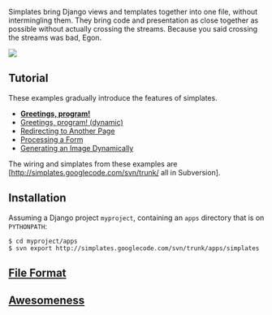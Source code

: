Simplates bring Django views and templates together into one file, without intermingling them. They bring code and presentation as close together as possible without actually crossing the streams. Because you said crossing the streams was bad, Egon.

[![](https://cloud.githubusercontent.com/assets/134455/6666662/c4194ece-cbbc-11e4-870c-25b97e73231a.jpg)](https://github.com/whit537/simplates/blob/wiki/EgGreetingsProgram.md)


## Tutorial

These examples gradually introduce the features of simplates.

  - **[Greetings, program!](https://github.com/whit537/simplates/blob/wiki/EgGreetingsProgram.md)**
  - [Greetings, program! (dynamic)](https://github.com/whit537/simplates/blob/wiki/EgGreetingsProgramDynamic.md)
  - [Redirecting to Another Page](https://github.com/whit537/simplates/blob/wiki/EgRedirect.md)
  - [Processing a Form](https://github.com/whit537/simplates/blob/wiki/EgFormProcessing.md)
  - [Generating an Image Dynamically](https://github.com/whit537/simplates/blob/wiki/EgImageGeneration.md)

The wiring and simplates from these examples are [http://simplates.googlecode.com/svn/trunk/ all in Subversion].

## Installation

Assuming a Django project `myproject`, containing an `apps` directory that is on `PYTHONPATH`:

```
$ cd myproject/apps
$ svn export http://simplates.googlecode.com/svn/trunk/apps/simplates
```

## [File Format](https://github.com/whit537/simplates/blob/wiki/FileFormat.md)


## [Awesomeness](http://www.youtube.com/watch?v=PYj4vkByMgQ)
